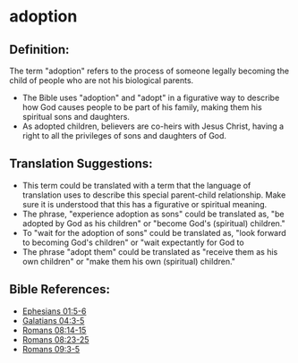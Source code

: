 # adoption #

## Definition: ##

The term "adoption" refers to the process of someone legally becoming the child of people who are not his biological parents.

* The Bible uses "adoption" and "adopt" in a figurative way to describe how God causes people to be part of his family, making them his spiritual sons and daughters.
* As adopted children, believers are co-heirs with Jesus Christ, having a right to all the privileges of sons and daughters of God.

## Translation Suggestions: ##

* This term could be translated with a term that the language of translation uses to describe this special parent-child relationship. Make sure it is understood that this has a figurative or spiritual meaning.
* The phrase, "experience adoption as sons" could be translated as, "be adopted by God as his children" or "become God's (spiritual) children."
* To "wait for the adoption of sons" could be translated as, "look forward to becoming God's children" or "wait expectantly for God to
* The phrase "adopt them" could be translated as "receive them as his own children" or "make them his own (spiritual) children."



## Bible References: ##

* [Ephesians 01:5-6](en/tn/eph/help/01/05)
* [Galatians 04:3-5](en/tn/gal/help/04/03)
* [Romans 08:14-15](en/tn/rom/help/08/14)
* [Romans 08:23-25](en/tn/rom/help/08/23)
* [Romans 09:3-5](en/tn/rom/help/09/03)